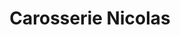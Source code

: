 ---
title: "Carosserie Nicolas"
url: /le-chambon-feugerolles/carosserie-nicolas/
shop: Autowerkstatt
---
